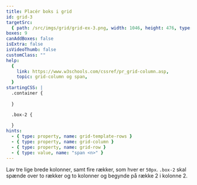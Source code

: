 ```yaml
---
title: Placér boks i grid
id: grid-3
targetSrc:
  { path: /src/imgs/grid/grid-ex-3.png, width: 1046, height: 476, type: "img" }
boxes: 9
canAddBoxes: false
isExtra: false
isVideoThumb: false
customClass: ""
help:
  {
    link: https://www.w3schools.com/cssref/pr_grid-column.asp,
    topic: grid-column og span,
  }
startingCSS: |
  .container {
    
  }

  .box-2 {
    
  }
hints:
  - { type: property, name: grid-template-rows }
  - { type: property, name: grid-column }
  - { type: property, name: grid-row }
  - { type: value, name: "span <n>" }
---
```


Lav tre lige brede kolonner, samt fire rækker, som hver er `50px`. `.box-2` skal spænde over to rækker og to kolonner og begynde på række 2 i kolonne 2.
